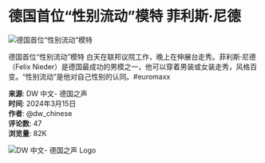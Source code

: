 # 德国首位“性别流动”模特 菲利斯·尼德

![德国首位“性别流动”模特](https://pbs.twimg.com/media/GItzLmWWsAEB4Pj.jpg)

德国首位“性别流动”模特 白天在联邦议院工作，晚上在伸展台走秀。菲利斯·尼德（Felix Nieder）是德国最成功的男模之一，他可以穿着男装或女装走秀，风格百变。“性别流动”是他对自己性别的认同。#euromaxx

**来源**: DW 中文- 德国之声  
**时间**: 2024年3月15日  
**作者**: @dw_chinese  
**评论数**: 47  
**浏览量**: 82K  

![DW 中文- 德国之声 Logo](https://pbs.twimg.com/profile_images/1822957904644739072/BXonw0wU_bigger.jpg)